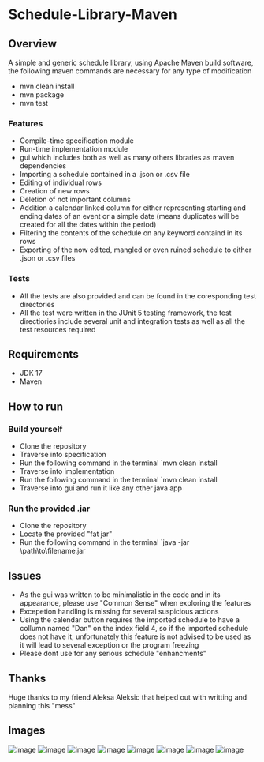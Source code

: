 # Schedule-Library-Maven
## Overview
A simple and generic schedule library, using Apache Maven build software, the following maven commands are necessary for any type of modification
- mvn clean install
- mvn package
- mvn test
### Features
- Compile-time specification module
- Run-time implementation module
- gui which includes both as well as many others libraries as maven dependencies
- Importing a schedule contained in a .json or .csv file
- Editing of individual rows
- Creation of new rows
- Deletion of not important columns
- Addition a calendar linked column for either representing starting and ending dates of an event or a simple date (means duplicates will be created for all the dates within the period)
- Filtering the contents of the schedule on any keyword containd in its rows
- Exporting of the now edited, mangled or even ruined schedule to either .json or .csv files
### Tests
- All the tests are also provided and can be found in the coresponding test directories
- All the test were written in the JUnit 5 testing framework, the test directiories include several unit and integration tests as well as all the test resources required
## Requirements
- JDK 17
- Maven
## How to run
### Build yourself
- Clone the repository
- Traverse into specification
- Run the following command in the terminal `mvn clean install
- Traverse into implementation
- Run the following command in the terminal `mvn clean install
- Traverse into gui and run it like any other java app
### Run the provided .jar
- Clone the repository
- Locate the provided "fat jar"
- Run the following command in the terminal `java -jar \path\to\filename.jar
## Issues
- As the gui was written to be minimalistic in the code and in its appearance, please use "Common Sense" when exploring the features
- Excepetion handling is missing for several suspicious actions
- Using the calendar button requires the imported schedule to have a collumn named "Dan" on the index field 4, so if the imported schedule does not have it, unfortunately this feature is not advised to be used as it will lead to several exception or the program freezing
- Please dont use for any serious schedule "enhancments"
## Thanks
Huge thanks to my friend Aleksa Aleksic that helped out with writting and planning this "mess"
## Images
![image](https://github.com/user-attachments/assets/33594ad4-9c8a-451b-be1c-5d7fff351ac2)
![image](https://github.com/user-attachments/assets/be4ff03b-8544-4826-bd01-57edd9c9e13f)
![image](https://github.com/user-attachments/assets/0d372c26-4670-42ca-abd8-9ac30edbf124)
![image](https://github.com/user-attachments/assets/857f9e8d-a970-41cc-9566-b7c0d1de2bb1)
![image](https://github.com/user-attachments/assets/6a1d89d7-e302-4409-9eb4-ef4ac4cd655f)
![image](https://github.com/user-attachments/assets/37ea551b-3a35-4c7c-87e5-5fcf6af0a315)
![image](https://github.com/user-attachments/assets/51270b87-a161-4cf8-aadd-63cb0baaa568)
![image](https://github.com/user-attachments/assets/66eb3b57-38ed-4bf9-b983-6e6b9269dbbd)






